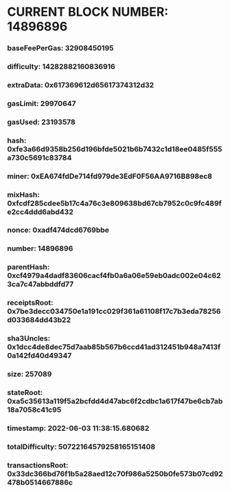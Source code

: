 # CURRENT BLOCK NUMBER: 14896896

### baseFeePerGas: 32908450195
### difficulty: 14282882160836916
### extraData: 0x617369612d65617374312d32
### gasLimit: 29970647
### gasUsed: 23193578
### hash: 0xfe3a66d9358b256d196bfde5021b6b7432c1d18ee0485f555a730c5691c83784
### miner: 0xEA674fdDe714fd979de3EdF0F56AA9716B898ec8
### mixHash: 0xfcdf285cdee5b17c4a76c3e809638bd67cb7952c0c9fc489fe2cc4ddd6abd432
### nonce: 0xadf474dcd6769bbe
### number: 14896896
### parentHash: 0xcf4979a4dadf83606cacf4fb0a6a06e59eb0adc002e04c623ca7c47abbddfd77
### receiptsRoot: 0x7be3decc034750e1a191cc029f361a61108f17c7b3eda78256d033684dd43b22
### sha3Uncles: 0x1dcc4de8dec75d7aab85b567b6ccd41ad312451b948a7413f0a142fd40d49347
### size: 257089
### stateRoot: 0xa5c35613a119f5a2bcfdd4d47abc6f2cdbc1a617f47be6cb7ab18a7058c41c95
### timestamp: 2022-06-03 11:38:15.680682
### totalDifficulty: 50722164579258165151408
### transactionsRoot: 0x33dc366bd76f1b5a28aed12c70f986a5250b0fe573b07cd92478b0514667886c
